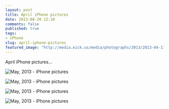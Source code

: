 ```yaml
---
layout: post
title: April iPhone pictures
date: 2013-08-20 12:10
comments: false
published: true
tags:
- iPhone
slug: april-iphone-pictures
featured_image: "http://media.eick.us/media/photographs/2013/2013-04-11/2013-04-iphone-2013-04-11-at-08-09-05.jpg"
---
```

April iPhone pictures...

![May, 2013 -  iPhone pictures](http://media.eick.us/media/photographs/2013/2013-04-11/2013-04-iphone-2013-04-11-at-08-09-05.jpg)

![May, 2013 -  iPhone pictures](http://media.eick.us/media/photographs/2013/2013-04-25/2013-04-iphone-2013-04-25-at-19-57-53.jpg)

![May, 2013 -  iPhone pictures](http://media.eick.us/media/photographs/2013/2013-04-26/2013-04-iphone-2013-04-26-at-20-13-55.jpg)

![May, 2013 -  iPhone pictures](http://media.eick.us/media/photographs/2013/2013-04-26/2013-04-iphone-2013-04-26-at-20-16-54.jpg)
